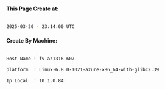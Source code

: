 
   
#### This Page Create at:

```bash

2025-03-20 - 23:14:00 UTC

```

#### Create By Machine:

```bash

Host Name : fv-az1316-607

platform  : Linux-6.8.0-1021-azure-x86_64-with-glibc2.39

Ip Local  : 10.1.0.84

```

